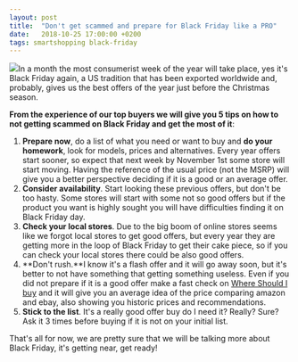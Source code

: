 ```yaml
---
layout: post
title:  "Don't get scammed and prepare for Black Friday like a PRO"
date:   2018-10-25 17:00:00 +0200
tags: smartshopping black-friday
---
```

[![](https://4.bp.blogspot.com/-P2RL3xd4TK0/W9Gh_q8vPGI/AAAAAAAABFk/JFEEOGcoG0gys52ua0bhloy1DKDY_7z7gCLcBGAs/s200/Black-Friday-tips.jpg)](https://4.bp.blogspot.com/-P2RL3xd4TK0/W9Gh_q8vPGI/AAAAAAAABFk/JFEEOGcoG0gys52ua0bhloy1DKDY_7z7gCLcBGAs/s1600/Black-Friday-tips.jpg)In a month the most consumerist week of the year will take place, yes it's Black Friday again, a US tradition that has been exported worldwide and, probably, gives us the best offers of the year just before the Christmas season.

**From the experience of our top buyers we will give you 5 tips on how to not getting scammed on Black Friday and get the most of it**:

1. **Prepare now**, do a list of what you need or want to buy and **do your homework**, look for models, prices and alternatives. Every year offers start sooner, so expect that next week by November 1st some store will start moving. Having the reference of the usual price (not the MSRP) will give you a better perspective deciding if it is a good or an average offer.
2. **Consider availability**. Start looking these previous offers, but don't be too hasty. Some stores will start with some not so good offers but if the product you want is highly sought you will have difficulties finding it on Black Friday day.
3. **Check your local stores**. Due to the big boom of online stores seems like we forgot local stores to get good offers, but every year they are getting more in the loop of Black Friday to get their cake piece, so if you can check your local stores there could be also good offers.
4. **Don't rush.**I know it's a flash offer and it will go away soon, but it's better to not have something that getting something useless. Even if you did not prepare if it is a good offer make a fast check on [Where Should I buy](https://wheretobuy.apphb.com/) and it will give you an average idea of the price comparing amazon and ebay, also showing you historic prices and recommendations.
5. **Stick to the list**. It's a really good offer buy do I need it? Really? Sure? Ask it 3 times before buying if it is not on your initial list.

That's all for now, we are pretty sure that we will be talking more about Black Friday, it's getting near, get ready!
